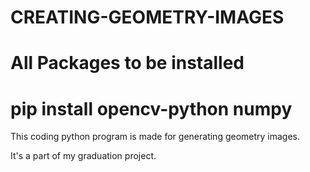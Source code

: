 # CREATING-GEOMETRY-IMAGES 

# All Packages to be installed 

# pip install opencv-python numpy 

This coding python program is made for generating geometry images.

It's a part of my graduation project.

